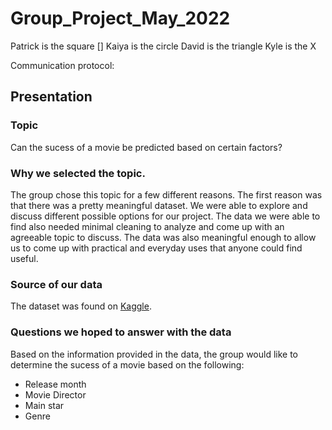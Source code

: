 # Group_Project_May_2022

Patrick is the square []
Kaiya is the circle
David is the triangle
Kyle is the X 


Communication protocol: 

## Presentation

### Topic
Can the sucess of a movie be predicted based on certain factors?

### Why we selected the topic.
The group chose this topic for a few different reasons.  The first reason was that there was a pretty meaningful dataset. We were able to explore and discuss different possible options for our project.
The data we were able to find also needed minimal cleaning to analyze and come up with an agreeable topic to discuss.
The data was also meaningful enough to allow us to come up with practical and everyday uses that anyone could find useful.

### Source of our data

The dataset was found on [Kaggle](https://www.kaggle.com/datasets/danielgrijalvas/movies).

### Questions we hoped to answer with the data

Based on the information provided in the data, the group would like to determine the sucess of a movie based on the following:
* Release month
* Movie Director
* Main star
* Genre